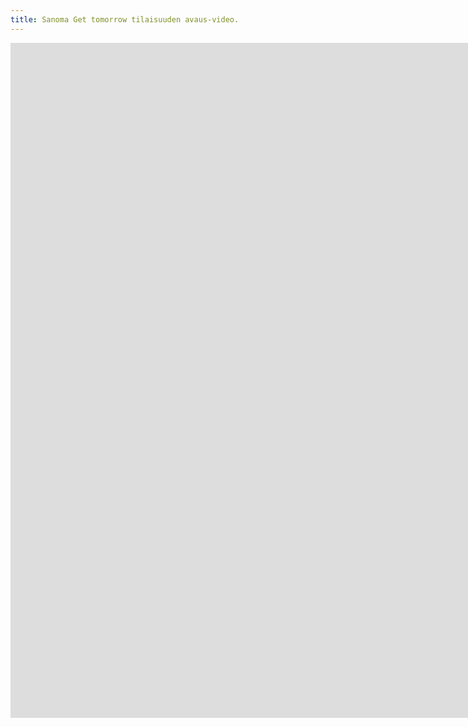 ```yaml
---
title: Sanoma Get tomorrow tilaisuuden avaus-video.
---
```


<iframe src="https://www.youtube.com/embed/J5gFujt9tXE?controls=0" width="1920" height="1080" frameborder="0" allow="autoplay; fullscreen" allowfullscreen data-uk-responsive></iframe>
